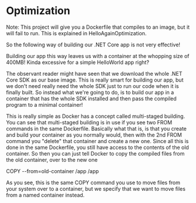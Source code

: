 # Optimization

Note: This project will give you a Dockerfile that compiles to an image, but it will fail to run. This is explained in HelloAgainOptimization.

So the following way of building our .NET Core app is not very effective!

Building our app this way leaves us with a container at the whopping size of 400MB! Kinda excessive for a simple HelloWorld app right?

The observant reader might have seen that we download the whole .NET Core SDK as our base image. This is really smart for building our app, but we don't need really need the whole SDK just to run our code when it is finally built. So instead what we're going to do, is to build our app in a container that has the whole SDK installed and then pass the compiled program to a minimal container! 

This is really simple as Docker has a concept called multi-staged building. You can see that multi-staged building is in use if you see two FROM commands in the same Dockerfile. Basically what that is, is that you create and build your container as you normally would, then with the 2nd FROM command you "delete" that container and create a new one. Since all this is done in the same Dockerfile, you still have access to the contents of the old container. So then you can just tell Docker to copy the compiled files from the old container, over to the new one

COPY --from=old-container /app /app

As you see, this is the same COPY command you use to move files from your system over to a container, but we specify that we want to move files from a named container instead.